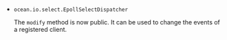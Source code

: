 * `ocean.io.select.EpollSelectDispatcher`

  The `modify` method is now public. It can be used to change the events of a
  registered client.

